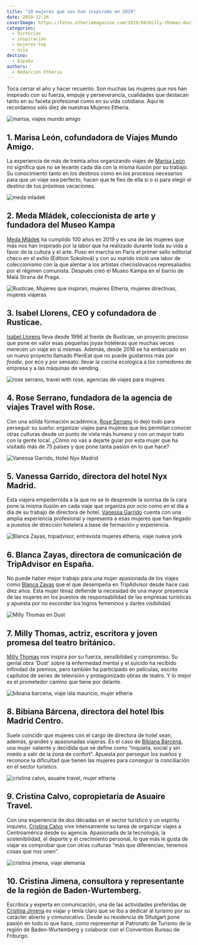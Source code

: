 ```yaml
---
title: "10 mujeres que nos han inspirado en 2019"
date: 2019-12-26
coverImage: https://fotos.etheriamagazine.com/2019/04/milly-thomas-dust.jpg
categories: 
  - historias
  - inspiración
  - mujeres-top
  - ocio
destino: 
  - España
authors: 
  - Redacción Etheria
---
```


Toca cerrar el año y hacer recuento. Son muchas las mujeres que nos han inspirado con su 
fuerza, empuje y perseverancia, cualidades que destacan tanto en su faceta profesional 
como en su vida cotidiana. Aquí te recordamos sólo diez de nuestras Mujeres Etheria. 

![marisa, viajes mundo amigo](https://fotos.etheriamagazine.com/2019/03/marisa-viajes-mundo-amigo.jpg "Marisa León de Viajes Mundo Amigo.")

## 1\. Marisa León, cofundadora de Viajes Mundo Amigo.

La experiencia de más de treinta años organizando viajes de [Marisa 
León](https://etheriamagazine.com/2019/03/18/marisa-de-leon-cofundadora-de-viajes-mundo-amigo/) 
no significa que no se levante cada día con la misma ilusión por su trabajo. Su 
conocimiento tanto en los destinos como en los procesos necesarios para que un viaje sea 
perfecto, hacen que te fíes de ella sí o sí para elegir el destino de tus próximas 
vacaciones. 

![meda mladek](https://fotos.etheriamagazine.com/2019/08/meda-mladek-apertura.jpg "Meda Mládek, colecionista de arte, mecenas y fundadora del Museo Kampa")

## 2\. Meda Mládek, coleccionista de arte y fundadora del Museo Kampa

[Meda 
Mládek](https://etheriamagazine.com/2019/08/13/meda-mladek-cumpliria-cien-anos-museo-kampa-praga/) 
ha cumplido 100 años en 2019 y es una de las mujeres que más nos han inspirado por la 
labor que ha realizado durante toda su vida a favor de la cultura y el arte. Puso en 
marcha en París el primer sello editorial checo en el exilio (Edition Sokolová) y con su 
marido inició una labor de coleccionismo con la que alentar a los artistas checoslovacos 
represaliados por el régimen comunista. Después creó el Museo Kampa en el barrio de Malá 
Strana de Praga. 

![Rusticae, Mujeres que inspiran, mujeres Etheria, mujeres directivas, mujeres viajeras](https://fotos.etheriamagazine.com/2019/01/Isabel-Llorens-Grecia.jpg "Isabel Llorens, cofundadora de Rusticae.")

## 3\. Isabel Llorens, CEO y cofundadora de Rusticae.

[Isabel 
Llorens](https://etheriamagazine.com/2019/01/21/isabel-llorens-rusticae-mujer-etheria/) 
lleva desde 1996 al frente de Rusticae, un proyecto precioso que pone en valor esas 
pequeñas joyas hoteleras que muchas veces merecen un viaje en sí mismas. Además, desde 
2016 se ha embarcado en un nuevo proyecto llamado PlenEat que no puede gustarnos más por 
_foodie_, por eco y por sensato: llevar la cocina ecológica a los comedores de empresa y 
a las máquinas de vending. 

![rose serrano, travel with rose, agencias de viajes para mujeres](https://fotos.etheriamagazine.com/2019/02/travel-with-rose-china.jpg "Rose Serrano en China.")

## 4\. Rose Serrano, fundadora de la agencia de viajes Travel with Rose.

Con una sólida formación académica, [Rose 
Serrano](https://etheriamagazine.com/2019/02/11/rose-serrano-agencias-viajes-mujeres-etheria/) 
lo dejó todo para perseguir su sueño: organizar viajes para mujeres que les permitan 
conocer otras culturas desde un punto de vista más humano y con un mayor trato con la 
gente local. ¿Cómo no vas a dejarte guiar por esta mujer que ha visitado más de 75 
países y que pone tanta pasión en lo que hace? 

![Vanessa Garrido, Hotel Nyx Madrid](https://fotos.etheriamagazine.com/2019/05/Vanessa-Garrido-Hotel-Nyx-Madrid-3.jpg "Vanessa Garrido en el Hotel Nyx de Madrid.")

## 5\. Vanessa Garrido, directora del hotel Nyx Madrid.

Esta viajera empedernida a la que no se le desprende la sonrisa de la cara pone la misma 
ilusión en cada viaje que organiza por ocio como en el día a día de su trabajo de 
directora de hotel. [Vanessa 
Garrido](https://etheriamagazine.com/2019/05/27/vanessa-garrido-directora-de-nyx-madrid/) 
cuenta con una amplia experiencia profesional y representa a esas mujeres que han 
llegado a puestos de dirección hotelera a base de formación y experiencia. 

![Blanca Zayas, tripadvisor, entrevista mujeres etheria, viaje nueva york](https://fotos.etheriamagazine.com/2019/05/blanca-zayas-apertura.jpg "Blanca Zayas en Nueva York.")

## 6\. Blanca Zayas, directora de comunicación de TripAdvisor en España.

No puede haber mejor trabajo para una mujer apasionada de los viajes como [Blanca 
Zayas](https://etheriamagazine.com/2019/05/13/mujer-etheria-blanca-zayas-directora-comunicacion-trip-advisor/) 
que el que desempeña en TripAdvisor desde hace casi diez años. Esta mujer tenaz defiende 
la necesidad de una mayor presencia de las mujeres en los puestos de responsabilidad de 
las empresas turísticas y apuesta por no esconder los logros femeninos y darles 
visibilidad. 

![Milly Thomas en Dust](https://fotos.etheriamagazine.com/2019/04/milly-thomas-dust.jpg "Milly Thomas en Dust, Soho Theatre-Londres. © The Other Richard")

## 7\. Milly Thomas, actriz, escritora y joven promesa del teatro británico.

[Milly Thomas](https://etheriamagazine.com/2019/04/22/milly-thomas-entrevista/) nos 
inspira por su fuerza, sensibilidad y compromiso. Su genial obra 'Dust' sobre la 
enfermedad mental y el suicido ha recibido infinidad de premios, pero también ha 
participado en películas, escrito capítulos de series de televisión y protagonizado 
obras de teatro. Y lo mejor es el prometedor camino que tiene por delante. 

![bibiana barcena, viaje isla mauricio, mujer etheria](https://fotos.etheriamagazine.com/2019/05/Bibiana-Barcena-pointe-esny-mauritius.jpg "Viaje a Isla Mauricio de Bibiana Barcena.")

## 8\. Bibiana Bárcena, directora del hotel Ibis Madrid Centro.

Suele coincidir que mujeres con el cargo de directora de hotel sean, además, grandes y 
apasionadas viajeras. Es el caso de [Bibiana 
Bárcena](https://etheriamagazine.com/2019/05/21/mujer-etheria-bibiana-barcena/), una 
mujer valiente y decidida que se define como “inquieta, social y sin miedo a salir de la 
zona de confort”. Apuesta por perseguir los sueños y reconoce la dificultad que tienen 
las mujeres para conseguir la conciliación en el sector turístico. 

![cristina calvo, asuaire travel, mujer etheria](https://fotos.etheriamagazine.com/2019/01/cristina-calvo-mujer-etheria.jpeg "Cristina Calvo de Asuaire Travel.")

## 9\. Cristina Calvo, copropietaria de Asuaire Travel.

Con una experiencia de dos décadas en el sector turístico y un espíritu inquieto, [Cristina 
Calvo](https://etheriamagazine.com/2019/01/07/cristina-calvo-de-asuaire-travel/) vive 
intensamente su tarea de organizar viajes a Centroamérica desde su agencia. Apasionada 
de la tecnología, la sostenibilidad, el deporte y el crecimiento personal, lo que más le 
gusta de viajar es comprobar que con otras culturas “más que diferencias, tenemos cosas 
que nos unen”. 

![cristina jimena, viaje alemania](https://fotos.etheriamagazine.com/2019/08/2-cristina-jimena-heidelberg.jpg "Cristina Jiménez en Heidelberg (Alemania).")

## 10\. Cristina Jimena, consultora y representante de la región de Baden-Wurtemberg.

Escritora y experta en comunicación, una de las actividades preferidas de [Cristina 
Jimena](https://etheriamagazine.com/2019/09/02/cristina-jimena-viajera-mujer-etheria/) 
es viajar y tenía claro que se iba a dedicar al turismo por su carácter abierto y 
comunicativo. Desde su residencia de Sttutgart pone pasión en todo lo que hace, como 
representar al Patronato de Turismo de la región de Baden-Wurtemberg y colaborar con el 
Convention Bureau de Friburgo.
